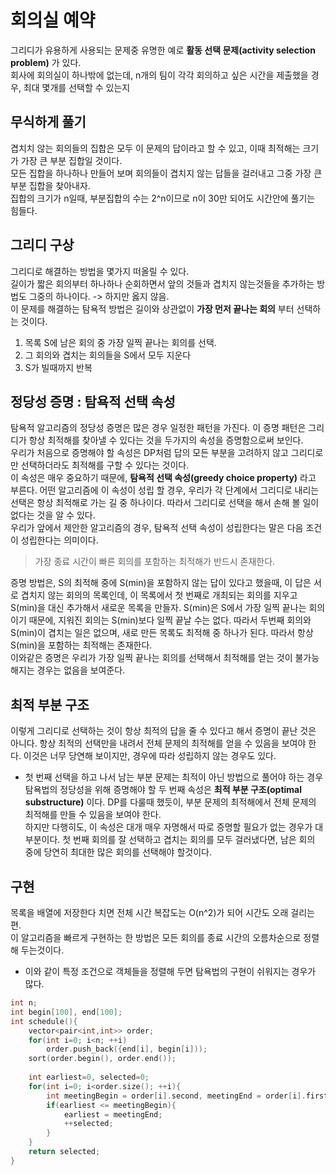 # 회의실 예약
그리디가 유용하게 사용되는 문제중 유명한 예로 __활동 선택 문제(activity selection problem)__ 가 있다.  
회사에 회의실이 하나밖에 없는데, n개의 팀이 각각 회의하고 싶은 시간을 제출했을 경우, 최대 몇개를 선택할 수 있는지

## 무식하게 풀기
겹치치 않는 회의들의 집합은 모두 이 문제의 답이라고 할 수 있고, 이때 최적해는 크기가 가장 큰 부분 집합일 것이다.  
모든 집합을 하나하나 만들어 보며 회의들이 겹치지 않는 답들을 걸러내고 그중 가장 큰 부분 집합을 찾아내자.  
집합의 크기가 n일때, 부분집합의 수는 2^n이므로 n이 30만 되어도 시간안에 풀기는 힘들다.  

## 그리디 구상
그리디로 해결하는 방법을 몇가지 떠올릴 수 있다.  
길이가 짧은 회의부터 하나하나 순회하면서 앞의 것들과 겹치지 않는것들을 추가하는 방법도 그중의 하나이다. -> 하지만 옳지 않음.  
이 문제를 해결하는 탐욕적 방법은 길이와 상관없이 __가장 먼저 끝나는 회의__ 부터 선택하는 것이다.
1. 목록 S에 남은 회의 중 가장 일찍 끝나는 회의를 선택.
2. 그 회의와 겹치는 회의들을 S에서 모두 지운다
3. S가 빌때까지 반복

## 정당성 증명 : 탐욕적 선택 속성
탐욕적 알고리즘의 정당성 증명은 많은 경우 일정한 패턴을 가진다. 이 증명 패턴은 그리디가 항상 최적해를 찾아낼 수 있다는 것을 두가지의 속성을 증명함으로써 보인다.  
우리가 처음으로 증명해야 할 속성은 DP처럼 답의 모든 부분을 고려하지 않고 그리디로만 선택하더라도 최적해를 구할 수 있다는 것이다.  
이 속성은 매우 중요하기 때문에, __탐욕적 선택 속성(greedy choice property)__ 라고 부른다. 어떤 알고리즘에 이 속성이 성립 할 경우, 우리가 각 단계에서 그리디로 내리는 선택은 항상 최적해로 가는 길 중 하나이다.
따라서 그리디로 선택을 해서 손해 볼 일이 없다는 것을 알 수 있다.  
우리가 앞에서 제안한 알고리즘의 경우, 탐욕적 선택 속성이 성립한다는 말은 다음 조건이 성립한다는 의미이다.
> 가장 종료 시간이 빠른 회의를 포함하는 최적해가 반드시 존재한다.


증명 방법은, S의 최적해 중에 S(min)을 포함하지 않는 답이 있다고 했을때, 이 답은 서로 겹치지 않는 회의의 목록인데, 이 목록에서 첫 번째로 개최되는 회의를 지우고 S(min)을 대신 추가해서 새로운 목록을 만들자. 
S(min)은 S에서 가장 일찍 끝나는 회의이기 때문에, 지워진 회의는 S(min)보다 일찍 끝날 수는 없다. 따라서 두번째 회의와 S(min)이 겹치는 일은 없으며, 새로 만든 목록도 최적해 중 하나가 된다. 
따라서 항상 S(min)을 포함하는 최적해는 존재한다.  
이와같은 증명은 우리가 가장 일찍 끝나는 회의를 선택해서 최적해를 얻는 것이 불가능해지는 경우는 없음을 보여준다.

## 최적 부분 구조
이렇게 그리디로 선택하는 것이 항상 최적의 답을 줄 수 있다고 해서 증명이 끝난 것은 아니다. 항상 최적의 선택만을 내려서 전체 문제의 최적해를 얻을 수 있음을 보여야 한다. 이것은 너무 당연해 보이지만, 경우에 따라 성립하지 않는 경우도 있다. 
- 첫 번째 선택을 하고 나서 남는 부분 문제는 최적이 아닌 방법으로 풀어야 하는 경우  
탐욕법의 정당성을 위해 증명해야 할 두 번째 속성은 __최적 부분 구조(optimal substructure)__ 이다. DP를 다룰때 했듯이, 부분 문제의 최적해에서 전체 문제의 최적해를 만들 수 있음을 보여야 한다.  
하지만 다행히도, 이 속성은 대개 매우 자명해서 따로 증명할 필요가 없는 경우가 대부분이다. 첫 번째 회의를 잘 선택하고 겹치는 회의를 모두 걸러냈다면, 남은 회의 중에 당연히 최대한 많은 회의를 선택해야 할것이다.

## 구현
목록을 배열에 저장한다 치면 전체 시간 복잡도는 O(n^2)가 되어 시간도 오래 걸리는 편.  
이 알고리즘을 빠르게 구현하는 한 방법은 모든 회의를 종료 시간의 오름차순으로 정렬해 두는것이다.  
- 이와 같이 특정 조건으로 객체들을 정렬해 두면 탐욕법의 구현이 쉬워지는 경우가 많다.
```cpp
int n;
int begin[100], end[100];
int schedule(){
    vector<pair<int,int>> order;
    for(int i=0; i<n; ++i)
        order.push_back({end[i], begin[i]));
    sort(order.begin(), order.end());
    
    int earliest=0, selected=0;
    for(int i=0; i<order.size(); ++i){
        int meetingBegin = order[i].second, meetingEnd = order[i].first;
        if(earliest <= meetingBegin){
            earliest = meetingEnd;
            ++selected;
        }
    }
    return selected;
}
```


